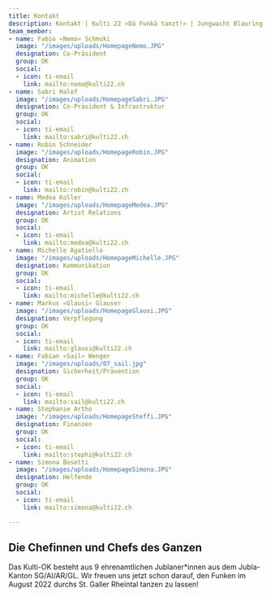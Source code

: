 ```yaml
---
title: Kontakt
description: Kontakt | Kulti 22 «Dä Funkä tanzt!» | Jungwacht Blauring Schweiz
team_member:
- name: Fabio «Nemo» Schmuki
  image: "/images/uploads/HomepageNemo.JPG"
  designation: Co-Präsident
  group: OK
  social:
  - icon: ti-email
    link: mailto:nemo@kulti22.ch
- name: Sabri Halef
  image: "/images/uploads/HomepageSabri.JPG"
  designation: Co-Präsident & Infrastruktur
  group: OK
  social:
  - icon: ti-email
    link: mailto:sabri@kulti22.ch
- name: Robin Schneider
  image: "/images/uploads/HomepageRobin.JPG"
  designation: Animation
  group: OK
  social:
  - icon: ti-email
    link: mailto:robin@kulti22.ch
- name: Medea Koller
  image: "/images/uploads/HomepageMedea.JPG"
  designation: Artist Relations
  group: OK
  social:
  - icon: ti-email
    link: mailto:medea@kulti22.ch
- name: Michelle Agatiello
  image: "/images/uploads/HomepageMichelle.JPG"
  designation: Kommunikation
  group: OK
  social:
  - icon: ti-email
    link: mailto:michelle@kulti22.ch
- name: Markus «Glausi» Glauser
  image: "/images/uploads/HomepageGlausi.JPG"
  designation: Verpflegung
  group: OK
  social:
  - icon: ti-email
    link: mailto:glausi@kulti22.ch
- name: Fabian «Sail» Wenger
  image: "/images/uploads/07_sail.jpg"
  designation: Sicherheit/Prävention
  group: OK
  social:
  - icon: ti-email
    link: mailto:sail@kulti22.ch
- name: Stephanie Artho
  image: "/images/uploads/HomepageSteffi.JPG"
  designation: Finanzen
  group: OK
  social:
  - icon: ti-email
    link: mailto:stephi@kulti22.ch
- name: Simona Bosetti
  image: "/images/uploads/HomepageSimona.JPG"
  designation: Helfende
  group: OK
  social:
  - icon: ti-email
    link: mailto:simona@kulti22.ch

---
```

## Die Chefinnen und Chefs des Ganzen

Das Kulti-OK besteht aus 9 ehrenamtlichen Jublaner*innen aus dem Jubla-Kanton SG/AI/AR/GL. Wir freuen uns jetzt schon darauf, den Funken im August 2022 durchs St. Galler Rheintal tanzen zu lassen!